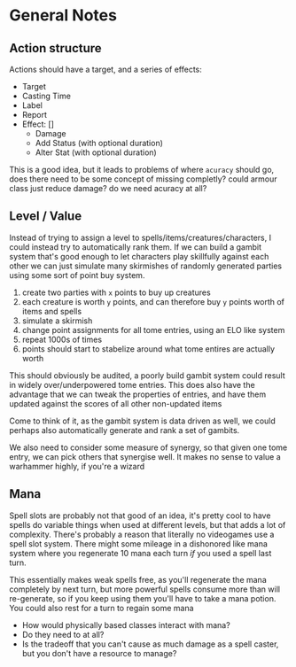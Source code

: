 # General Notes

## Action structure

Actions should have a target, and a series of effects:

- Target
- Casting Time
- Label
- Report
- Effect: []
  - Damage
  - Add Status (with optional duration)
  - Alter Stat (with optional duration)

This is a good idea, but it leads to problems of where `acuracy` should go, does there need to be some concept of missing completly? could armour class just reduce damage? do we need acuracy at all?

## Level / Value

Instead of trying to assign a level to spells/items/creatures/characters, I could instead try to automatically rank them. If we can build a gambit system that's good enough to let characters play skillfully against each other we can just simulate many skirmishes of randomly generated parties using some sort of point buy system.

1. create two parties with `x` points to buy up creatures
2. each creature is worth `y` points, and can therefore buy `y` points worth of items and spells
3. simulate a skirmish
4. change point assignments for all tome entries, using an ELO like system
5. repeat 1000s of times
6. points should start to stabelize around what tome entires are actually worth

This should obviously be audited, a poorly build gambit system could result in widely over/underpowered tome entries.
This does also have the advantage that we can tweak the properties of entries, and have them updated against the scores of all other non-updated items

Come to think of it, as the gambit system is data driven as well, we could perhaps also automatically generate and rank a set of gambits.

We also need to consider some measure of synergy, so that given one tome entry, we can pick others that synergise well. It makes no sense to value a warhammer highly, if you're a wizard

## Mana

Spell slots are probably not that good of an idea, it's pretty cool to have spells do variable things when used at different levels, but that adds a lot of complexity. There's probably a reason that literally no videogames use a spell slot system. There might some mileage in a dishonored like mana system where you regenerate 10 mana each turn _if_ you used a spell last turn.

This essentially makes weak spells free, as you'll regenerate the mana completely by next turn, but more powerful spells consume more than will re-generate, so if you keep using them you'll have to take a mana potion. You could also rest for a turn to regain some mana

- How would physically based classes interact with mana?
- Do they need to at all?
- Is the tradeoff that you can't cause as much damage as a spell caster, but you don't have a resource to manage?
